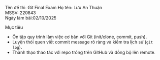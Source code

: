 Tên đề thi: Git Final Exam
Họ tên: Lưu An Thuận  
MSSV: 220843  
Ngày làm bài:02/10/2025

Mục tiêu
- Ôn tập quy trình làm việc cơ bản với Git (init/clone, commit, push).
- Luyện thói quen viết commit message rõ ràng và kiểm tra lịch sử (`git log`).
- Thành thạo thao tác với repo trống trên GitHub và đồng bộ lên remote.
